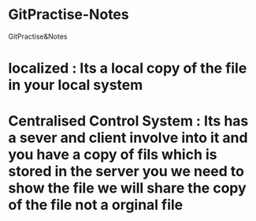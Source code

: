 # GitPractise-Notes
GitPractise&amp;Notes
# localized : Its a local copy of the file in your local system
# Centralised Control System : Its has a sever and client involve into it and you have a copy of fils which is stored in the server you we need to show the file we will share the copy of the file not a orginal file
